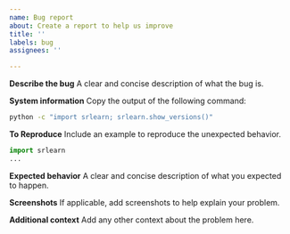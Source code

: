 ```yaml
---
name: Bug report
about: Create a report to help us improve
title: ''
labels: bug
assignees: ''

---
```


**Describe the bug**
A clear and concise description of what the bug is.

**System information**
Copy the output of the following command:

```bash
python -c "import srlearn; srlearn.show_versions()"
```

**To Reproduce**
Include an example to reproduce the unexpected behavior.

```python
import srlearn
...
```

**Expected behavior**
A clear and concise description of what you expected to happen.

**Screenshots**
If applicable, add screenshots to help explain your problem.

**Additional context**
Add any other context about the problem here.
